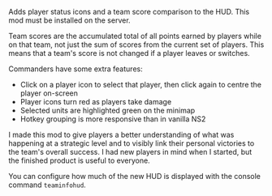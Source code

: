 Adds player status icons and a team score comparison to the HUD. This mod must be installed on the server.

Team scores are the accumulated total of all points earned by players while on that team, not just the sum of scores from the current set of players. This means that a team's score is not changed if a player leaves or switches.

Commanders have some extra features:

* Click on a player icon to select that player, then click again to centre the player on-screen
* Player icons turn red as players take damage
* Selected units are highlighted green on the minimap
* Hotkey grouping is more responsive than in vanilla NS2

I made this mod to give players a better understanding of what was happening at a strategic level and to visibly link their personal victories to the team's overall success. I had new players in mind when I started, but the finished product is useful to everyone.

You can configure how much of the new HUD is displayed with the console command `teaminfohud`.